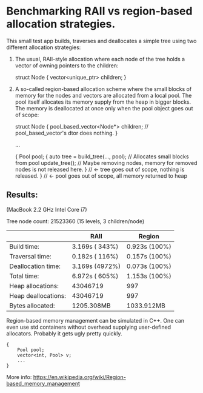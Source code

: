 # Benchmarking RAII vs region-based allocation strategies.

This small test app builds, traverses and deallocates a simple tree using two different allocation strategies:

1. The usual, RAII-style allocation where each node of the tree holds a vector of owning pointers to the children:

    struct Node {
        vector<unique_ptr<Node>> children;
    }
  
2. A so-called region-based allocation scheme where the small blocks of memory for the nodes and vectors are allocated from a local pool. The pool itself allocates its memory supply from the heap in bigger blocks. The memory is deallocated at once only when the pool object goes out of scope:

    struct Node {
        pool_based_vector<Node*> children; // pool_based_vector's dtor does nothing.
    }
    
    ...
    
    {
        Pool pool;
        {
          auto tree = build_tree(..., pool); // Allocates small blocks from pool
          update_tree(); // Maybe removing nodes, memory for removed nodes is not released here.
        } // <- tree goes out of scope, nothing is released.
    } // <- pool goes out of scope, all memory returned to heap

## Results:
(MacBook 2.2 GHz Intel Core i7)

Tree node count: 21523360 (15 levels, 3 children/node)

|                   |         RAII    |   Region
|-------------------|-----------------|-----------------
|        Build time:|  3.169s ( 343%) |  0.923s (100%)
|    Traversal time:|  0.182s ( 116%) |  0.157s (100%)
| Deallocation time:|  3.169s (4972%) |  0.073s (100%)
|        Total time:|  6.972s ( 605%) |  1.153s (100%)
|  Heap allocations:|      43046719   |          997
|Heap deallocations:|      43046719   |          997
|   Bytes allocated:|      1205.308MB |     1033.912MB

Region-based memory management can be simulated in C++. One can even use std containers without overhead supplying user-defined allocators. Probably it gets ugly pretty quickly.

    {
        Pool pool;
        vector<int, Pool> v;
        ...
    }
    
More info: https://en.wikipedia.org/wiki/Region-based_memory_management
